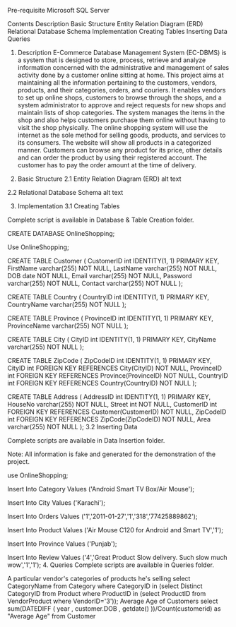Pre-requisite
Microsoft SQL Server

Contents
Description
Basic Structure
Entity Relation Diagram (ERD)
Relational Database Schema
Implementation
Creating Tables
Inserting Data
Queries
1. Description
E-Commerce Database Management System (EC-DBMS) is a system that is designed to store, process, retrieve and analyze information concerned with the administrative and management of sales activity done by a customer online sitting at home. This project aims at maintaining all the information pertaining to the customers, vendors, products, and their categories, orders, and couriers. It enables vendors to set up online shops, customers to browse through the shops, and a system administrator to approve and reject requests for new shops and maintain lists of shop categories. The system manages the items in the shop and also helps customers purchase them online without having to visit the shop physically. The online shopping system will use the internet as the sole method for selling goods, products, and services to its consumers. The website will show all products in a categorized manner. Customers can browse any product for its price, other details and can order the product by using their registered account. The customer has to pay the order amount at the time of delivery.

2. Basic Structure
2.1 Entity Relation Diagram (ERD) alt text

2.2 Relational Database Schema alt text

3. Implementation
3.1 Creating Tables

Complete script is available in Database & Table Creation folder.

CREATE DATABASE OnlineShopping;

Use OnlineShopping;

CREATE TABLE Customer
(
	CustomerID int IDENTITY(1, 1) PRIMARY KEY,
	FirstName varchar(255) NOT NULL,
	LastName varchar(255) NOT NULL,
	DOB date NOT NULL,
	Email varchar(255) NOT NULL,
	Password varchar(255) NOT NULL,
	Contact varchar(255) NOT NULL
);

CREATE TABLE Country
(
	CountryID int IDENTITY(1, 1) PRIMARY KEY,
	CountryName varchar(255) NOT NULL
);

CREATE TABLE Province
(
	ProvinceID int IDENTITY(1, 1) PRIMARY KEY,
	ProvinceName varchar(255) NOT NULL
);

CREATE TABLE City
(
	CityID int IDENTITY(1, 1) PRIMARY KEY,
	CityName varchar(255) NOT NULL
);

CREATE TABLE ZipCode
(
	ZipCodeID int IDENTITY(1, 1) PRIMARY KEY,
	CityID int FOREIGN KEY REFERENCES City(CityID) NOT NULL,
	ProvinceID int FOREIGN KEY REFERENCES Province(ProvinceID) NOT NULL,
	CountryID int FOREIGN KEY REFERENCES Country(CountryID) NOT NULL
);

CREATE TABLE Address
(
	AddressID int IDENTITY(1, 1) PRIMARY KEY,
	HouseNo varchar(255) NOT NULL,
	Street int NOT NULL,
	CustomerID int FOREIGN KEY REFERENCES Customer(CustomerID) NOT NULL,
	ZipCodeID int FOREIGN KEY REFERENCES ZipCode(ZipCodeID) NOT NULL,
	Area varchar(255) NOT NULL
);
3.2 Inserting Data

Complete scripts are available in Data Insertion folder.

Note: All information is fake and generated for the demonstration of the project.

use OnlineShopping;

Insert Into Category Values ('Android Smart TV Box/Air Mouse');

Insert Into City Values ('Karachi');

Insert Into Orders Values ('1','2011-01-27','1','318','77425889862');

Insert Into Product Values ('Air Mouse C120 for Android and Smart TV','1');

Insert Into Province Values ('Punjab');

Insert Into Review Values ('4','Great Product Slow delivery. Such slow much wow','1','1');
4. Queries
Complete scripts are available in Queries folder.

A particular vendor's categories of products he's selling
select CategoryName
from Category
where CategoryID in
					(select Distinct CategoryID
					from Product
					where ProductID in
									(select ProductID
									from VendorProduct
									where VendorID='3'));
Average Age of Customers
select sum(DATEDIFF ( year , customer.DOB , getdate() ))/Count(customerid) as "Average Age"
from Customer

